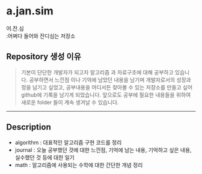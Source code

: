 # a.jan.sim
어.잔.심  
:어쩌다 들어와 잔디심는 저장소


## Repository 생성 이유
> 기본이 단단한 개발자가 되고자 알고리즘 과 자료구조에 대해 공부하고 있습니다.
> 공부하면서 느낀점 이나 기억에 남았던 내용을 남기며 개발자로서의 성장과정을 남기고 싶었고,
> 공부내용을 어디서든 찾아볼 수 있는 저장소를 만들고 싶어 github에 기록을 남기게 되었습니다.
> 앞으로도 공부에 필요한 내용들을 위하여 새로운 folder 들이 계속 생겨날 수 있습니다.

--------------------------------------------------------------------------------------------------

## Description
+ algorithm : 대표적인 알고리즘 구현 코드를 정리
+ journal : 오늘 공부했던 것에 대한 느낀점, 기억에 남는 내용, 기억하고 싶은 내용, 실수했던 것 등에 대한 일기
+ math : 알고리즘에 사용되는 수학에 대한 간단한 개념 정리
